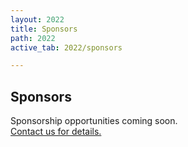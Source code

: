```yaml
---
layout: 2022
title: Sponsors
path: 2022
active_tab: 2022/sponsors

---
```


<div class="highlight-section3">
    <h2>Sponsors</h2>
    <!-- <div class="white-divider-mid"></div> -->
    <p>Sponsorship opportunities coming soon.<br><a href="mailto:hodl@bitcoincharlotte.org">Contact us for details.</a></p>
</div>